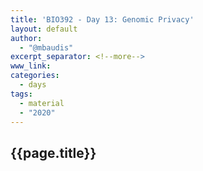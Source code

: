 ```yaml
---
title: 'BIO392 - Day 13: Genomic Privacy'
layout: default
author:
  - "@mbaudis"
excerpt_separator: <!--more-->
www_link:
categories:
  - days
tags:
  - material
  - "2020"
---
```


## {{page.title}}

<!--more-->
